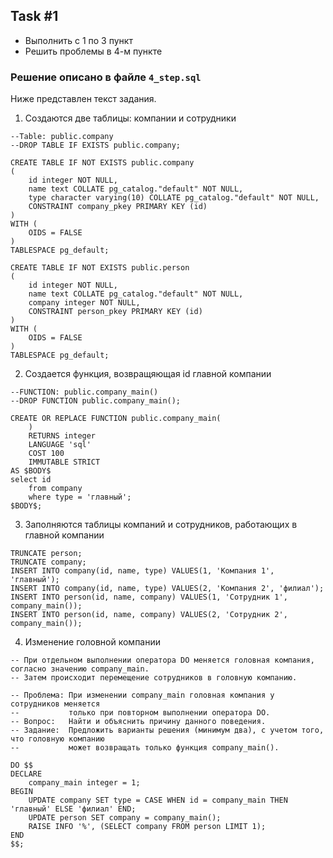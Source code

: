 ## Task \#1
- Выполнить с 1 по 3 пункт
- Решить проблемы в 4-м пункте

### Решение описано в файле `4_step.sql`

Ниже представлен текст задания.

1. Создаются две таблицы: компании и сотрудники
```
--Table: public.company
--DROP TABLE IF EXISTS public.company;

CREATE TABLE IF NOT EXISTS public.company
(
    id integer NOT NULL,
    name text COLLATE pg_catalog."default" NOT NULL,
    type character varying(10) COLLATE pg_catalog."default" NOT NULL,
    CONSTRAINT company_pkey PRIMARY KEY (id)
)
WITH (
    OIDS = FALSE
)
TABLESPACE pg_default;

CREATE TABLE IF NOT EXISTS public.person
(
    id integer NOT NULL,
    name text COLLATE pg_catalog."default" NOT NULL,
    company integer NOT NULL,
    CONSTRAINT person_pkey PRIMARY KEY (id)
)
WITH (
    OIDS = FALSE
)
TABLESPACE pg_default;
```
2. Создается функция, возвращяющая id главной компании
```
--FUNCTION: public.company_main()
--DROP FUNCTION public.company_main();

CREATE OR REPLACE FUNCTION public.company_main(
	)
    RETURNS integer
    LANGUAGE 'sql'
    COST 100
    IMMUTABLE STRICT
AS $BODY$
select id
	from company
	where type = 'главный';
$BODY$;
```

3. Заполняются таблицы компаний и сотрудников, работающих в главной компании
```
TRUNCATE person;
TRUNCATE company;
INSERT INTO company(id, name, type) VALUES(1, 'Компания 1', 'главный');
INSERT INTO company(id, name, type) VALUES(2, 'Компания 2', 'филиал');
INSERT INTO person(id, name, company) VALUES(1, 'Сотрудник 1', company_main());
INSERT INTO person(id, name, company) VALUES(2, 'Сотрудник 2', company_main());
```
4. Изменение головной компании
```
-- При отдельном выполнении оператора DO меняется головная компания, согласно значению company_main.
-- Затем происходит перемещение сотрудников в головную компанию.

-- Проблема: При изменении company_main головная компания у сотрудников меняется
--           только при повторном выполнении оператора DO.
-- Вопрос:   Найти и объяснить причину данного поведения.
-- Задание:  Предложить варианты решения (минимум два), с учетом того, что головную компанию
--           может возвращать только функция company_main().

DO $$
DECLARE
    company_main integer = 1;
BEGIN
    UPDATE company SET type = CASE WHEN id = company_main THEN 'главный' ELSE 'филиал' END;
    UPDATE person SET company = company_main();
    RAISE INFO '%', (SELECT company FROM person LIMIT 1);
END
$$;
```
